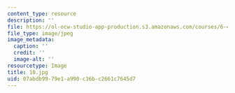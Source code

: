 ```yaml
---
content_type: resource
description: ''
file: https://ol-ocw-studio-app-production.s3.amazonaws.com/courses/6-450-principles-of-digital-communications-i-fall-2006/07abdb9979e1a990c36bc2661c7645d7_10.jpg
file_type: image/jpeg
image_metadata:
  caption: ''
  credit: ''
  image-alt: ''
resourcetype: Image
title: 10.jpg
uid: 07abdb99-79e1-a990-c36b-c2661c7645d7
---
```


